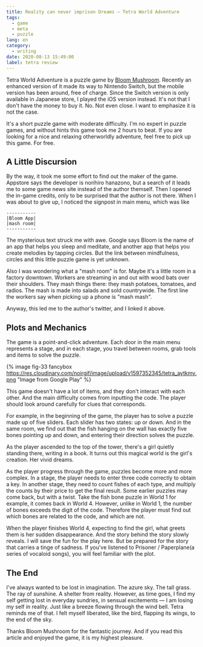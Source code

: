 ```yaml
---
title: Reality can never imprison Dreams — Tetra World Adventure
tags:
  - game
  - meta
  - puzzle
lang: en
category:
  - writing
date: 2020-08-13 15:49:00
label: tetra review
---
```


Tetra World Adventure is a puzzle game by [Bloom Mushroom](https://twitter.com/bloom_mushroom). Recently an enhanced version of it made its way to Nintendo Switch, but the mobile version has been around, free of charge. Since the Switch version is only available in Japanese store, I played the iOS version instead. It's not that I don't have the money to buy it. No. Not even close. I want to emphasize it is not the case.

It's a short puzzle game with moderate difficulty. I'm no expert in puzzle games, and without hints this game took me 2 hours to beat. If you are looking for a nice and relaxing otherworldly adventure, feel free to pick up this game. For free.

<!-- more -->

## A Little Discursion

By the way, it took me some effort to find out the maker of the game. Appstore says the developer is norihiro hanazono, but a search of it leads me to some game news site instead of the author themself. Then I opened the in-game credits, only to be surprised that the author is not there. When I was about to give up, I noticed the signpost in main menu, which was like

```
-----------
|Bloom App|
|mash room|
-----------
```

The mysterious text struck me with awe. Google says Bloom is the name of an app that helps you sleep and meditate, and another app that helps you create melodies by tapping circles. But the link between mindfulness, circles and this little puzzle game is yet unknown.

Also I was wondering what a "mash room" is for. Maybe it's a little room in a factory downtown. Workers are streaming in and out with wood bats over their shoulders. They mash things there: they mash potatoes, tomatoes, and radios. The mash is made into salads and sold countrywide. The first line the workers say when picking up a phone is "mash mash".

Anyway, this led me to the author's twitter, and I linked it above.

## Plots and Mechanics

The game is a point-and-click adventure. Each door in the main menu represents a stage, and in each stage, you travel between rooms, grab tools and items to solve the puzzle.

{% image fig-33 fancybox https://res.cloudinary.com/noirgif/image/upload/v1597352345/tetra_aytkmv.png "Image from Google Play" %} 

This game doesn't have a lot of items, and they don't interact with each other. And the main difficulty comes from inputting the code. The player should look around carefully for clues that corresponds. 

For example, in the beginning of the game, the player has to solve a puzzle made up of five sliders. Each slider has two states: up or down. And in the same room, we find out that the fish hanging on the wall has exactly five bones pointing up and down, and entering their direction solves the puzzle.

As the player ascended to the top of the tower, there's a girl quietly standing there, writing in a book. It turns out this magical world is the girl's creation. Her vivid dreams.

As the player progress through the game,  puzzles become more and more complex. In a stage, the player needs to enter three code correctly to obtain a key. In another stage, they need to count fishes of each type, and multiply the counts by their price to get the final result. Some earlier puzzles may come back, but with a twist. Take the fish bone puzzle in World 1 for example, it comes back in World 4. However, unlike in World 1, the number of bones exceeds the digit of the code. Therefore the player must find out which bones are related to the code, and which are not.

When the player finishes World 4, expecting to find the girl, what greets them is her sudden disappearance. And the story behind the story slowly reveals. I will save the fun for the play here. But be prepared for the story that carries a tinge of sadness. If you've listened to Prisoner / Paperplane(a series of vocaloid songs), you will feel familiar with the plot.

## The End

I've always wanted to be lost in imagination. The azure sky. The tall grass. The ray of sunshine. A shelter from reality. However, as time goes, I find my self getting lost in everyday sundries, in sensual excitements — I am losing my self in reality. Just like a breeze flowing through the wind bell. Tetra reminds me of that. I felt myself liberated, like the bird, flapping its wings, to the end of the sky.

Thanks Bloom Mushroom for the fantastic journey. And if you read this article and enjoyed the game, it is my highest pleasure.

